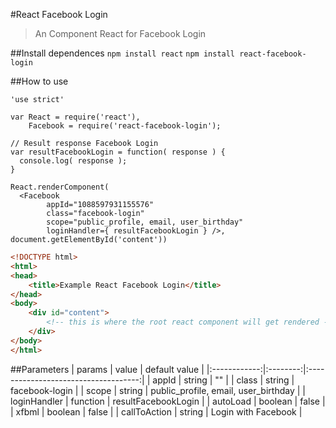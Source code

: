 #React Facebook Login

> An Component React for Facebook Login

##Install dependences
``` npm install react ```
``` npm install react-facebook-login ```

##How to use
```JS
'use strict'

var React = require('react'),
    Facebook = require('react-facebook-login');

// Result response Facebook Login
var resultFacebookLogin = function( response ) {
  console.log( response );
}

React.renderComponent(
  <Facebook
        appId="1088597931155576"
        class="facebook-login"
        scope="public_profile, email, user_birthday"
        loginHandler={ resultFacebookLogin } />, document.getElementById('content'))
```

```HTML
<!DOCTYPE html>
<html>
<head>
    <title>Example React Facebook Login</title>
</head>
<body>
    <div id="content">
        <!-- this is where the root react component will get rendered -->
    </div>
</body>
</html>
```

##Parameters
|    params    |   value  |             default value            |
|:------------:|:--------:|:------------------------------------:|
|     appId    |  string  |                  ""                  |
|     class    |  string  |            facebook-login            |
|     scope    |  string  | public_profile, email, user_birthday |
| loginHandler | function |          resultFacebookLogin         |
|   autoLoad   |  boolean |                 false                |
|     xfbml    |  boolean |                 false                |
| callToAction |  string  |          Login with Facebook         |
